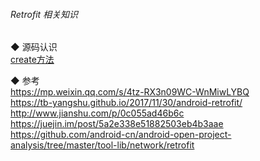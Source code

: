 ###### Retrofit 相关知识

◆ 源码认识  
[create方法](source/create.md)  


◆ 参考  
https://mp.weixin.qq.com/s/4tz-RX3n09WC-WnMiwLYBQ    
https://tb-yangshu.github.io/2017/11/30/android-retrofit/    
http://www.jianshu.com/p/0c055ad46b6c    
https://juejin.im/post/5a2e338e51882503eb4b3aae  
https://github.com/android-cn/android-open-project-analysis/tree/master/tool-lib/network/retrofit  

